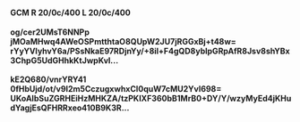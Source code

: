 #### GCM R 20/0c/400 L 20/0c/400
**og/cer2UMsT6NNPp**<br/>**jMOaMHwq4AWeOSPmtthtaO8QUpW2JU7jRGGxBj+t48w=**<br/>**rYyYVIyhvY6a/PSsNkaE97RDjnYy/+8il+F4gQD8yblpGRpAfR8Jsv8shYBx3ChpG5UdGHhkKtJwpKvl...**<br/><br/>
**kE2Q680/vnrYRY41**<br/>**0fHbUjd/ot/v9I2m5CczugxwhxCI0quW7cMU2YvI698=**<br/>**UKoAIbSuZGRHEiHzMHKZA/tzPKIXF360bB1MrB0+DY/Y/wzyMyEd4jKHudYagjEsQFHRRxeo410B9K3R...**